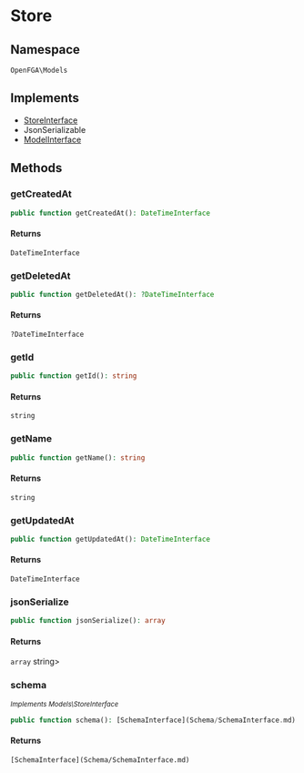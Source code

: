 # Store


## Namespace
`OpenFGA\Models`

## Implements
* [StoreInterface](Models/StoreInterface.md)
* JsonSerializable
* [ModelInterface](Models/ModelInterface.md)

## Methods
### getCreatedAt


```php
public function getCreatedAt(): DateTimeInterface
```



#### Returns
`DateTimeInterface` 

### getDeletedAt


```php
public function getDeletedAt(): ?DateTimeInterface
```



#### Returns
`?DateTimeInterface` 

### getId


```php
public function getId(): string
```



#### Returns
`string` 

### getName


```php
public function getName(): string
```



#### Returns
`string` 

### getUpdatedAt


```php
public function getUpdatedAt(): DateTimeInterface
```



#### Returns
`DateTimeInterface` 

### jsonSerialize


```php
public function jsonSerialize(): array
```



#### Returns
`array` string&gt;

### schema

*<small>Implements Models\StoreInterface</small>*  

```php
public function schema(): [SchemaInterface](Schema/SchemaInterface.md)
```



#### Returns
`[SchemaInterface](Schema/SchemaInterface.md)` 

